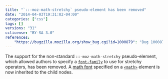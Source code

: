 ```yaml
---
title: "`::-moz-math-stretchy` pseudo-element has been removed"
date: "2014-04-03T19:31:02-04:00"
categories: ["css"]
tags: []
versions: "31"
cclicense: "BY-SA 3.0"
references:
    "https://bugzilla.mozilla.org/show_bug.cgi?id=1000879": "Bug 1000879 – Remove the ::-moz-math-stretchy pseudo-element."
---
```

The support for the non-standard `::-moz-math-stretchy` pseudo-element, which allowed authors to specify a [`font-family`](https://developer.mozilla.org/en-US/docs/Web/CSS/font-family) to use for stretchy operators, has been removed. A [math font](https://developer.mozilla.org/en-US/docs/Mozilla/MathML_Project/Fonts) specified on a [`<math>`](https://developer.mozilla.org/en-US/docs/Web/HTML/Element/math) element is now inherited to the child nodes.
